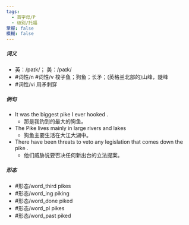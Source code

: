 ```yaml
---
tags:
  - 首字母/P
  - 级别/托福
掌握: false
模糊: false
---
```

##### 词义
- 英：/paɪk/； 美：/paɪk/
- #词性/n #词性/v   梭子鱼；狗鱼；长矛；(英格兰北部的)山峰，陡峰
- #词性/vi  用矛刺穿
##### 例句
- It was the biggest pike I ever hooked .
	- 那是我钓到的最大的狗鱼。
- The Pike lives mainly in large rivers and lakes
	- 狗鱼主要生活在大江大湖中。
- There have been threats to veto any legislation that comes down the pike .
	- 他们威胁说要否决任何新出台的立法提案。
##### 形态
- #形态/word_third pikes
- #形态/word_ing piking
- #形态/word_done piked
- #形态/word_pl pikes
- #形态/word_past piked
